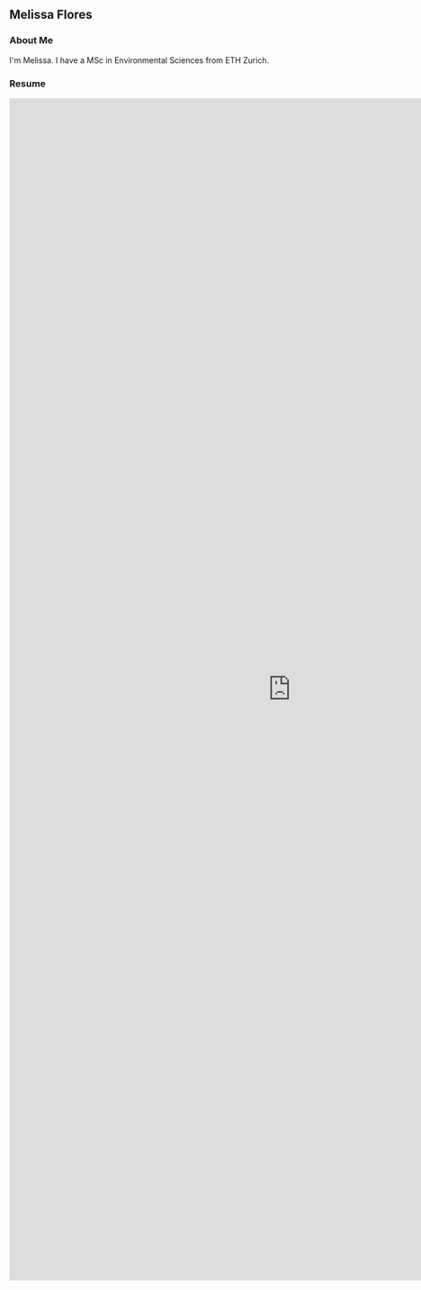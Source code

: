 ## Melissa Flores

### About Me

I'm Melissa. I have a MSc in Environmental Sciences from ETH Zurich. 

### Resume

<embed src="https://mflores.github.io/pdfs/Cultural Vistas Melissa Flores Resume.pdf" type="application/pdf" width="1000px" height="2100px"/>
